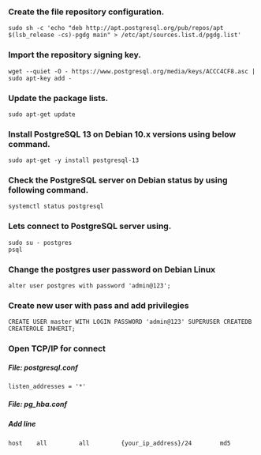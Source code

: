 ### Create the file repository configuration.
```
sudo sh -c 'echo "deb http://apt.postgresql.org/pub/repos/apt $(lsb_release -cs)-pgdg main" > /etc/apt/sources.list.d/pgdg.list'
```
### Import the repository signing key.
```
wget --quiet -O - https://www.postgresql.org/media/keys/ACCC4CF8.asc | sudo apt-key add -
```
### Update the package lists.
```
sudo apt-get update
```
### Install PostgreSQL 13 on Debian 10.x versions using below command.
```
sudo apt-get -y install postgresql-13
```
### Check the PostgreSQL server on Debian status by using following command.
```
systemctl status postgresql
```
### Lets connect to PostgreSQL server using.
```
sudo su - postgres
psql
```
### Change the postgres user password on Debian Linux
```
alter user postgres with password 'admin@123';
```
### Create new user with pass and add privilegies
```
CREATE USER master WITH LOGIN PASSWORD 'admin@123' SUPERUSER CREATEDB CREATEROLE INHERIT;	
```
### Open TCP/IP for connect
##### File: postgresql.conf
```
listen_addresses = '*'	
```
##### File: pg_hba.conf
##### Add line
```
host    all         all         {your_ip_address}/24        md5
```